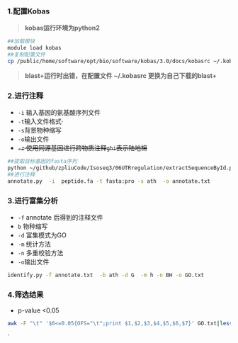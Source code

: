 ### 1.配置Kobas

>  **kobas运行环境为python2**

```bash
##加载模块
module load kobas
##复制配置文件
cp /public/home/software/opt/bio/software/kobas/3.0/docs/kobasrc ~/.kobasrc
```

> **blast+运行时出错，在配置文件 ~/.kobasrc 更换为自己下载的blast+**

### 2.进行注释

+ `-i` 输入基因的氨基酸序列文件
+ `-t`输入文件格式·
+ `-s`背景物种缩写
+ `-o`输出文件
+ ~~`-z` 使用同源基因进行跨物质注释`ghi`表示陆地棉~~

```bash
##提取目标基因的fasta序列
python ~/github/zpliuCode/Isoseq3/06UTRregulation/extractSequenceById.py G.arboreum.Chr.v1.0.pep.v1.0.fasta geneId.txt peptide.fa
##进行注释
annotate.py  -i  peptide.fa -t fasta:pro -s ath  -o annotate.txt 
```

### 3.进行富集分析

+ `-f` annotate 后得到的注释文件
+ `b` 物种缩写
+ `-d` 富集模式为GO
+ `-m` 统计方法
+ `-n` 多重校验方法
+ `-o`输出文件

```bash
identify.py -f annotate.txt  -b ath -d G  -m h -n BH -o GO.txt 
```

### 4.筛选结果

+ p-value <0.05

```bash
awk -F "\t" '$6<=0.05{OFS="\t";print $1,$2,$3,$4,$5,$6,$7}' GO.txt|less
```



`